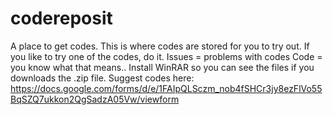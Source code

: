# codereposit
A place to get codes.
This is where codes are stored for you to try out. 
If you like to try one of the codes, do it. 
Issues = problems with codes
Code = you know what that means..
Install WinRAR so you can see the files if you downloads the .zip file. 
Suggest codes here: https://docs.google.com/forms/d/e/1FAIpQLSczm_nob4fSHCr3jy8ezFlVo55BqSZQ7ukkon2QgSadzA05Vw/viewform
